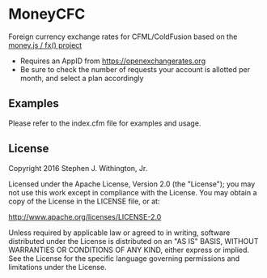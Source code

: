 # MoneyCFC

Foreign currency exchange rates for CFML/ColdFusion based on the [money.js / fx() project](http://openexchangerates.github.io/money.js/)

* Requires an AppID from https://openexchangerates.org
* Be sure to check the number of requests your account is allotted per month, and select a plan accordingly

## Examples

Please refer to the index.cfm file for examples and usage.

## License
Copyright 2016 Stephen J. Withington, Jr.

Licensed under the Apache License, Version 2.0 (the "License"); you may not use this work except in compliance with the License. You may obtain a copy of the License in the LICENSE file, or at:

http://www.apache.org/licenses/LICENSE-2.0

Unless required by applicable law or agreed to in writing, software distributed under the License is distributed on an "AS IS" BASIS, WITHOUT WARRANTIES OR CONDITIONS OF ANY KIND, either express or implied. See the License for the specific language governing permissions and limitations under the License.